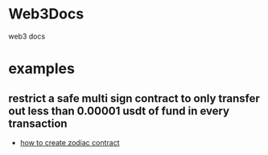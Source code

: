# Web3Docs
web3 docs

# examples 
## restrict a safe multi sign contract to only transfer out less than 0.00001 usdt of fund in every transaction
- [how to create zodiac contract](./zodiac/HowToCreateZodiacContract.md)